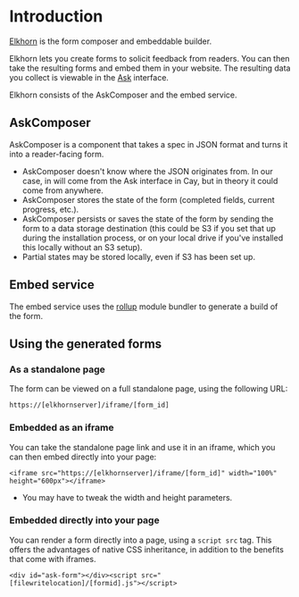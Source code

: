 # Introduction

[Elkhorn](https://github.com/coralproject/elkhorn) is the form composer and embeddable builder.

Elkhorn lets you create forms to solicit feedback from readers. You can then take the resulting forms and embed them in your website. The resulting data you collect is viewable in the [Ask](../ask) interface.

Elkhorn consists of the AskComposer and the embed service.

## AskComposer

AskComposer is a component that takes a spec in JSON format and turns it into a reader-facing form.

* AskComposer doesn't know where the JSON originates from. In our case, in will come from the Ask interface in Cay, but in theory it could come from anywhere.
* AskComposer stores the state of the form (completed fields, current progress, etc.).
* AskComposer persists or saves the state of the form by sending the form to a data storage destination (this could be S3 if you set that up during the installation process, or on your local drive if you've installed this locally without an S3 setup).
* Partial states may be stored locally, even if S3 has been set up.

## Embed service

The embed service uses the [rollup](http://rollupjs.org/) module bundler to generate a build of the form.

## Using the generated forms

### As a standalone page

The form can be viewed on a full standalone page, using the following URL:

```
https://[elkhornserver]/iframe/[form_id]
```

### Embedded as an iframe

You can take the standalone page link and use it in an iframe, which you can then embed directly into your page:

```
<iframe src="https://[elkhornserver]/iframe/[form_id]" width="100%" height="600px"></iframe>
```

* You may have to tweak the width and height parameters.

### Embedded directly into your page

You can render a form directly into a page, using a `script src` tag. This offers the advantages of native CSS inheritance, in addition to the benefits that come with iframes.

```
<div id="ask-form"></div><script src="[filewritelocation]/[formid].js"></script>
```
